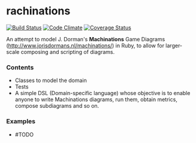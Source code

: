 rachinations
====================
[![Build Status](https://travis-ci.org/queirozfcom/rachinations.svg?branch=master)](https://travis-ci.org/queirozfcom/rachinations)
[![Code Climate](https://codeclimate.com/github/queirozfcom/rachinations.png)](https://codeclimate.com/github/queirozfcom/rachinations)
[![Coverage Status](https://coveralls.io/repos/queirozfcom/rachinations/badge.png?branch=master)](https://coveralls.io/r/queirozfcom/rachinations?branch=master)

An attempt to model J. Dorman's **Machinations** Game Diagrams (http://www.jorisdormans.nl/machinations/) in Ruby, to allow for larger-scale composing and scripting of diagrams.

### Contents

- Classes to model the domain
- Tests
- A simple DSL (Domain-specific language) whose objective is to enable anyone to write Machinations diagrams, run them, obtain metrics, compose subdiagrams and so on.

### Examples

- #TODO
